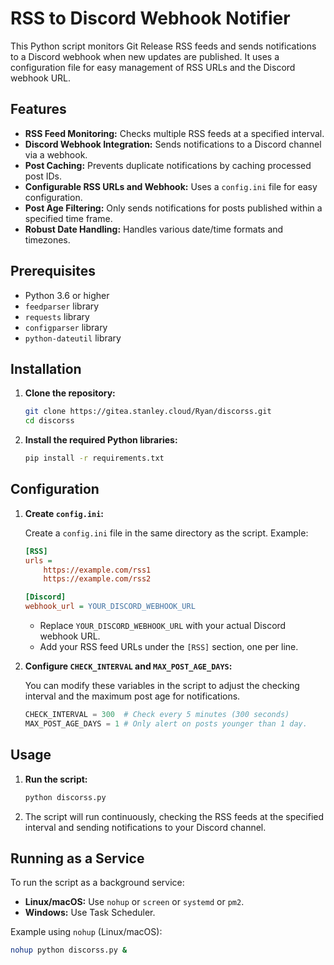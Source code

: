 # RSS to Discord Webhook Notifier

This Python script monitors Git Release RSS feeds and sends notifications to a Discord webhook when new updates are published. It uses a configuration file for easy management of RSS URLs and the Discord webhook URL.

## Features

* **RSS Feed Monitoring:** Checks multiple RSS feeds at a specified interval.
* **Discord Webhook Integration:** Sends notifications to a Discord channel via a webhook.
* **Post Caching:** Prevents duplicate notifications by caching processed post IDs.
* **Configurable RSS URLs and Webhook:** Uses a `config.ini` file for easy configuration.
* **Post Age Filtering:** Only sends notifications for posts published within a specified time frame.
* **Robust Date Handling:** Handles various date/time formats and timezones.

## Prerequisites

* Python 3.6 or higher
* `feedparser` library
* `requests` library
* `configparser` library
* `python-dateutil` library

## Installation

1.  **Clone the repository:**

    ```bash
    git clone https://gitea.stanley.cloud/Ryan/discorss.git
    cd discorss
    ```

2.  **Install the required Python libraries:**

    ```bash
    pip install -r requirements.txt
    ```

## Configuration

1.  **Create `config.ini`:**

    Create a `config.ini` file in the same directory as the script. Example:

    ```ini
    [RSS]
    urls =
        https://example.com/rss1
        https://example.com/rss2

    [Discord]
    webhook_url = YOUR_DISCORD_WEBHOOK_URL
    ```

    * Replace `YOUR_DISCORD_WEBHOOK_URL` with your actual Discord webhook URL.
    * Add your RSS feed URLs under the `[RSS]` section, one per line.

2.  **Configure `CHECK_INTERVAL` and `MAX_POST_AGE_DAYS`:**

    You can modify these variables in the script to adjust the checking interval and the maximum post age for notifications.

    ```python
    CHECK_INTERVAL = 300  # Check every 5 minutes (300 seconds)
    MAX_POST_AGE_DAYS = 1 # Only alert on posts younger than 1 day.
    ```

## Usage

1.  **Run the script:**

    ```bash
    python discorss.py
    ```

2.  The script will run continuously, checking the RSS feeds at the specified interval and sending notifications to your Discord channel.

## Running as a Service

To run the script as a background service:

* **Linux/macOS:** Use `nohup` or `screen` or `systemd` or `pm2`.
* **Windows:** Use Task Scheduler.

Example using `nohup` (Linux/macOS):

```bash
nohup python discorss.py &